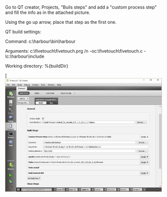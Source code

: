 Go to QT creator, Projects, "Buils steps" and add a "custom process step" and fill the info as in the attached picture.

Using the go up arrow, place that step as the first one.

QT build settings:

Command: c:\harbour\bin\harbour

Arguments: c:\fivetouch\fivetouch.prg /n -oc:\fivetouch\fivetouch.c -Ic:\harbour\include

Working directory: %{buildDir}

[![](https://github.com/FiveTechSoft/fivetouch/blob/master/images/Compile_PRGs_from_QT_Creator.jpg)